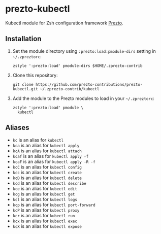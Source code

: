 # prezto-kubectl

Kubectl module for Zsh configuration framework [Prezto](https://github.com/sorin-ionescu/prezto).

## Installation

1. Set the module directory using `:prezto:load:pmodule-dirs` setting in `~/.zpreztorc`:
    ```
    zstyle ':prezto:load' pmodule-dirs $HOME/.zprezto-contrib
    ```

2. Clone this repository:
    ```
    git clone https://github.com/prezto-contributions/prezto-kubectl.git ~/.zprezto-contrib/kubectl
    ```

3. Add the module to the Prezto modules to load in your `~/.zpreztorc`:
    ```
    zstyle ':prezto:load' pmodule \
      kubectl
    ```

## Aliases

- `kc` is an alias for `kubectl`
- `kca` is an alias for `kubectl apply`
- `kcA` is an alias for `kubectl attach`
- `kcaf` is an alias for `kubectl apply -f`
- `kcaF` is an alias for `kubectl apply -R -f`
- `kcC` is an alias for `kubectl config`
- `kcc` is an alias for `kubectl create`
- `kcD` is an alias for `kubectl delete`
- `kcd` is an alias for `kubectl describe`
- `kce` is an alias for `kubectl edit`
- `kcg` is an alias for `kubectl get`
- `kcl` is an alias for `kubectl logs`
- `kcp` is an alias for `kubectl port-forward`
- `kcP` is an alias for `kubectl proxy`
- `kcr` is an alias for `kubectl run`
- `kcx` is an alias for `kubectl exec`
- `kcX` is an alias for `kubectl expose`
